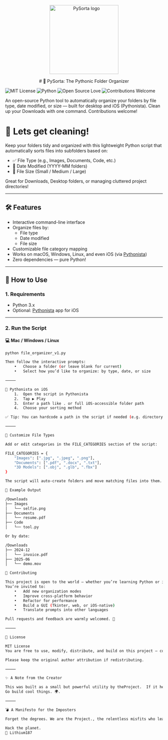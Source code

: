 <p align="center">
  <img src="https://raw.githubusercontent.com/theProject/pysorta/main/logo.png" width="220" alt="PySorta logo" />
</p>

<p align="center"># 📁 PySorta: The Pythonic Folder Organizer</p>

![MIT License](https://img.shields.io/badge/license-MIT-green.svg)
![Python](https://img.shields.io/badge/python-3.7%2B-blue.svg)
![Open Source Love](https://img.shields.io/badge/open--source-love-%23ff69b4)
![Contributions Welcome](https://img.shields.io/badge/contributions-welcome-brightgreen.svg)

An open-source Python tool to automatically organize your folders by file type, date modified, or size — built for desktop and iOS (Pythonista). Clean up your Downloads with one command. Contributions welcome!

# 🚿 Lets get cleaning!

Keep your folders tidy and organized with this lightweight Python script that automatically sorts files into subfolders based on:

- ✅ File Type (e.g., Images, Documents, Code, etc.)
- 📅 Date Modified (YYYY-MM folders)
- 📏 File Size (Small / Medium / Large)

Great for Downloads, Desktop folders, or managing cluttered project directories!

---

## 🛠 Features

- Interactive command-line interface
- Organize files by:
  - File type
  - Date modified
  - File size
- Customizable file category mapping
- Works on macOS, Windows, Linux, and even iOS (via [Pythonista](http://omz-software.com/pythonista/))
- Zero dependencies — pure Python!

---

## 🚀 How to Use

### 1. Requirements

- Python 3.x
- Optional: [Pythonista](http://omz-software.com/pythonista/) app for iOS

---

### 2. Run the Script

#### 💻 Mac / Windows / Linux

```bash
python file_organizer_v1.py

Then follow the interactive prompts:
	•	Choose a folder (or leave blank for current)
	•	Select how you’d like to organize: by type, date, or size

⸻

📱 Pythonista on iOS
	1.	Open the script in Pythonista
	2.	Tap ▶️ Play
	3.	Enter a path like . or full iOS-accessible folder path
	4.	Choose your sorting method

✅ Tip: You can hardcode a path in the script if needed (e.g. directory = Path("/private/...")).

⸻

🧩 Customize File Types

Add or edit categories in the FILE_CATEGORIES section of the script:

FILE_CATEGORIES = {
    "Images": [".jpg", ".jpeg", ".png"],
    "Documents": [".pdf", ".docx", ".txt"],
    "3D Models": [".obj", ".glb", ".fbx"]
}

The script will auto-create folders and move matching files into them.

📂 Example Output

/Downloads
├── Images
│   └── selfie.png
├── Documents
│   └── resume.pdf
├── Code
│   └── tool.py

Or by date:

/Downloads
├── 2024-12
│   └── invoice.pdf
├── 2025-06
│   └── demo.mov

🤝 Contributing

This project is open to the world — whether you’re learning Python or improving tooling for creators.
You’re invited to:
	•	Add new organization modes
	•	Improve cross-platform behavior
	•	Refactor for performance
	•	Build a GUI (Tkinter, web, or iOS-native)
	•	Translate prompts into other languages

Pull requests and feedback are warmly welcomed. 💬

⸻

🪪 License

MIT License
You are free to use, modify, distribute, and build on this project — commercially or privately.

Please keep the original author attribution if redistributing.

⸻

✨ A Note from the Creator

This was built as a small but powerful utility by theProject.  If it helped you, taught you something, or made your life easier — that means everything.
Go build cool things. 🌍.

⸻

💣 A Manifesto for the Imposters

Forget the degrees. We are the Project., the relentless misfits who learned by hacking code apart, learning through trial and error - the hard way, fueled by a burning desire for design, innovation, and access to the deep secrets of the tech frontier. Tragically far too many grest minds lurk on the shadows of feeling like they dont belong - that they are missing some secret that the rest of the community figured out. We are embracing you - and aim to collaborate with any skillset, use proper team work and offer real world support that you can't learn in a book kr a YouTube video.  We don't just create; we defy expectations, building digital marvels that prove our worth with every line of code. We will embrace AI as a tool, not a substitute - and prepare the lost for the new frontier. Welcome to theProject - look forward to working with you.

Hack the planet.
👾 Lithium187
















